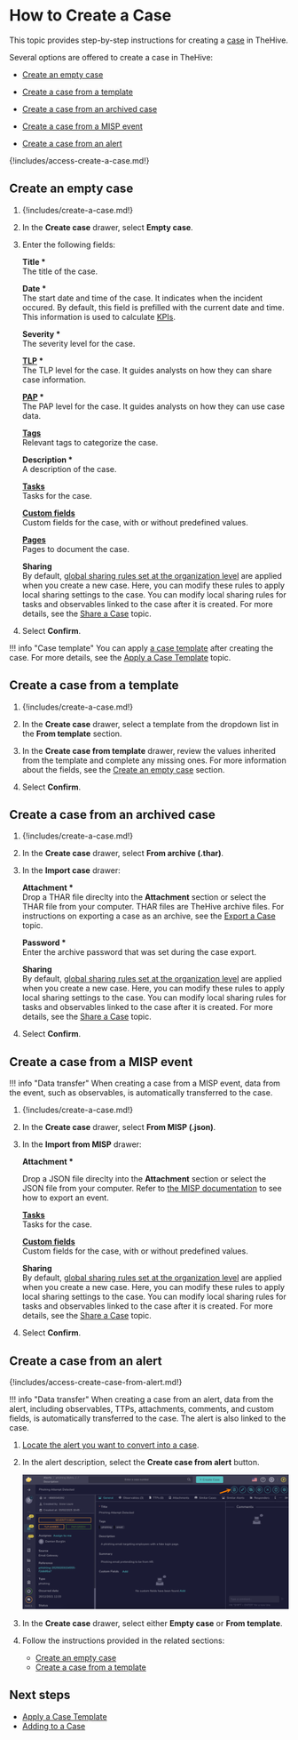 # How to Create a Case

This topic provides step-by-step instructions for creating a [case](../cases/about-cases.md) in TheHive.

Several options are offered to create a case in TheHive:

* [Create an empty case](#create-an-empty-case)

* [Create a case from a template](#create-a-case-from-a-template)

* [Create a case from an archived case](#create-a-case-from-an-archived-case)

* [Create a case from a MISP event](#create-a-case-from-a-misp-event)

* [Create a case from an alert](#create-a-case-from-an-alert)

{!includes/access-create-a-case.md!}

## Create an empty case

1. {!includes/create-a-case.md!}

2. In the **Create case** drawer, select **Empty case**.

3. Enter the following fields:

    **Title \***  
    The title of the case.

    **Date \***  
    The start date and time of the case. It indicates when the incident occured. By default, this field is prefilled with the current date and time. This information is used to calculate [KPIs](../../key-performance-indicators/key-performance-indicators-formulas.md).

    **Severity \***  
    The severity level for the case.

    **[TLP](https://www.misp-project.org/taxonomies.html#_tlp) \***  
    The TLP level for the case. It guides analysts on how they can share case information.
    
    **[PAP](https://www.misp-project.org/taxonomies.html#_pap) \***  
    The PAP level for the case. It guides analysts on how they can use case data.

    **[Tags](../cases/adding_to_a_case.md)**  
    Relevant tags to categorize the case.

    **Description \***  
    A description of the case.

    **[Tasks](../cases/adding_to_a_case.md)**  
    Tasks for the case.

    **[Custom fields](../cases/adding_to_a_case.md)**  
    Custom fields for the case, with or without predefined values.

    **[Pages](../../../../thehive/how-to/knowledge-base.md#case-pages)**  
    Pages to document the case.

    **Sharing**  
    By default, [global sharing rules set at the organization level](../../../administration/organizations/about-organizations-sharing-rules.md#global-sharing-rules) are applied when you create a new case. Here, you can modify these rules to apply local sharing settings to the case. You can modify local sharing rules for tasks and observables linked to the case after it is created. For more details, see the [Share a Case](../cases/share-a-case.md) topic.

4. Select **Confirm**.

!!! info "Case template"
    You can apply [a case template](../../organization/configure-organization/manage-templates/case-templates/about-case-templates.md) after creating the case. For more details, see the [Apply a Case Template](../cases/apply-a-case-template.md) topic.

## Create a case from a template

1. {!includes/create-a-case.md!}

2. In the **Create case** drawer, select a template from the dropdown list in the **From template** section.

3. In the **Create case from template** drawer, review the values inherited from the template and complete any missing ones. For more information about the fields, see the [Create an empty case](#create-an-empty-case) section.

4. Select **Confirm**.

## Create a case from an archived case

1. {!includes/create-a-case.md!}

2. In the **Create case** drawer, select **From archive (.thar)**.

3. In the **Import case** drawer:

    **Attachment \***  
    Drop a THAR file direclty into the **Attachment** section or select the THAR file from your computer. THAR files are TheHive archive files. For instructions on exporting a case as an archive, see the [Export a Case](export-a-case.md) topic.

    **Password \***  
    Enter the archive password that was set during the case export.

    **Sharing**  
    By default, [global sharing rules set at the organization level](../../../administration/organizations/about-organizations-sharing-rules.md#global-sharing-rules) are applied when you create a new case. Here, you can modify these rules to apply local sharing settings to the case. You can modify local sharing rules for tasks and observables linked to the case after it is created. For more details, see the [Share a Case](../cases/share-a-case.md) topic.

4. Select **Confirm**.

## Create a case from a MISP event

!!! info "Data transfer"
    When creating a case from a MISP event, data from the event, such as observables, is automatically transferred to the case.

1. {!includes/create-a-case.md!}

2. In the **Create case** drawer, select **From MISP (.json)**.

3. In the **Import from MISP** drawer:

    **Attachment \***

    Drop a JSON file direclty into the **Attachment** section or select the JSON file from your computer. Refer to [the MISP documentation](https://github.com/MISP/misp-book) to see how to export an event.

    **[Tasks](../cases/adding_to_a_case.md)**  
    Tasks for the case.

    **[Custom fields](../cases/adding_to_a_case.md)**  
    Custom fields for the case, with or without predefined values.

    **Sharing**  
    By default, [global sharing rules set at the organization level](../../../administration/organizations/about-organizations-sharing-rules.md#global-sharing-rules) are applied when you create a new case. Here, you can modify these rules to apply local sharing settings to the case. You can modify local sharing rules for tasks and observables linked to the case after it is created. For more details, see the [Share a Case](../cases/share-a-case.md) topic.

4. Select **Confirm**.

## Create a case from an alert

{!includes/access-create-case-from-alert.md!}

!!! info "Data transfer"
    When creating a case from an alert, data from the alert, including observables, TTPs, attachments, comments, and custom fields, is automatically transferred to the case. The alert is also linked to the case.

1. [Locate the alert you want to convert into a case](../alerts/search-for-alerts/find-an-alert.md).

2. In the alert description, select the **Create case from alert** button.

    ![Create case from alert](/thehive/images/user-guides/analyst-corner/cases/create-case-from-alert.png)

3. In the **Create case** drawer, select either **Empty case** or **From template**.

4. Follow the instructions provided in the related sections:

    * [Create an empty case](#create-an-empty-case)
    * [Create a case from a template](#create-a-case-from-a-template)

## Next steps

* [Apply a Case Template](apply-a-case-template.md)
* [Adding to a Case](adding_to_a_case.md)